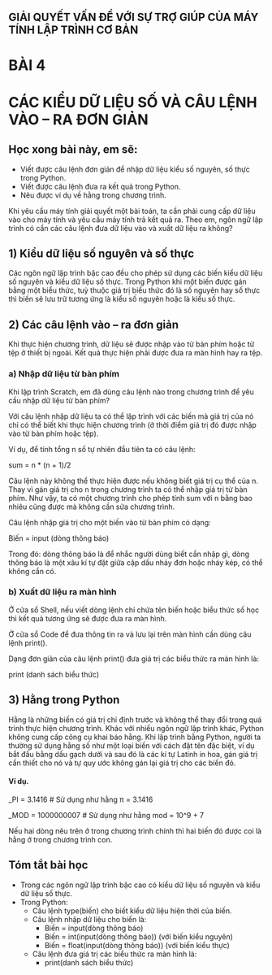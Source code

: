 ## GIẢI QUYẾT VẤN ĐỀ VỚI SỰ TRỢ GIÚP CỦA MÁY TÍNH LẬP TRÌNH CƠ BẢN

# BÀI 4
# CÁC KIỂU DỮ LIỆU SỐ VÀ CÂU LỆNH VÀO – RA ĐƠN GIẢN

## Học xong bài này, em sẽ:

- Viết được câu lệnh đơn giản để nhập dữ liệu kiểu số nguyên, số thực trong Python.
- Viết được câu lệnh đưa ra kết quả trong Python.
- Nêu được ví dụ về hằng trong chương trình.

Khi yêu cầu máy tính giải quyết một bài toán, ta cần phải cung cấp dữ liệu vào cho máy tính và yêu cầu máy tính trả kết quả ra. Theo em, ngôn ngữ lập trình có cần các câu lệnh đưa dữ liệu vào và xuất dữ liệu ra không?

## 1) Kiểu dữ liệu số nguyên và số thực

Các ngôn ngữ lập trình bậc cao đều cho phép sử dụng các biến kiểu dữ liệu số nguyên và kiểu dữ liệu số thực. Trong Python khi một biến được gán bằng một biểu thức, tuỳ thuộc giá trị biểu thức đó là số nguyên hay số thực thì biến sẽ lưu trữ tương ứng là kiểu số nguyên hoặc là kiểu số thực.

## 2) Các câu lệnh vào – ra đơn giản

Khi thực hiện chương trình, dữ liệu sẽ được nhập vào từ bàn phím hoặc từ tệp ở thiết bị ngoài. Kết quả thực hiện phải được đưa ra màn hình hay ra tệp.

### a) Nhập dữ liệu từ bàn phím

Khi lập trình Scratch, em đã dùng câu lệnh nào trong chương trình để yêu cầu nhập dữ liệu từ bàn phím?

Với câu lệnh nhập dữ liệu ta có thể lập trình với các biến mà giá trị của nó chỉ có thể biết khi thực hiện chương trình (ở thời điểm giá trị đó được nhập vào từ bàn phím hoặc tệp).

Ví dụ, để tính tổng n số tự nhiên đầu tiên ta có câu lệnh:

sum = n * (n + 1)/2

Câu lệnh này không thể thực hiện được nếu không biết giá trị cụ thể của n. Thay vì gán giá trị cho n trong chương trình ta có thể nhập giá trị từ bàn phím. Như vậy, ta có một chương trình cho phép tính sum với n bằng bao nhiêu cũng được mà không cần sửa chương trình.

Câu lệnh nhập giá trị cho một biến vào từ bàn phím có dạng:

Biến = input (dòng thông báo)

Trong đó: dòng thông báo là để nhắc người dùng biết cần nhập gì, dòng thông báo là một xâu kí tự đặt giữa cặp dấu nháy đơn hoặc nháy kép, có thể không cần có.

### b) Xuất dữ liệu ra màn hình

Ở cửa sổ Shell, nếu viết dòng lệnh chỉ chứa tên biến hoặc biểu thức số học thì kết quả tương ứng sẽ được đưa ra màn hình.

Ở cửa sổ Code để đưa thông tin ra và lưu lại trên màn hình cần dùng câu lệnh print().

Dạng đơn giản của câu lệnh print() đưa giá trị các biểu thức ra màn hình là:

print (danh sách biểu thức)

## 3) Hằng trong Python

Hằng là những biến có giá trị chỉ định trước và không thể thay đổi trong quá trình thực hiện chương trình. Khác với nhiều ngôn ngữ lập trình khác, Python không cung cấp công cụ khai báo hằng. Khi lập trình bằng Python, người ta thường sử dụng hằng số như một loại biến với cách đặt tên đặc biệt, ví dụ bắt đầu bằng dấu gạch dưới và sau đó là các kí tự Latinh in hoa, gán giá trị cần thiết cho nó và tự quy ước không gán lại giá trị cho các biến đó.

#### Ví dụ.
_PI = 3.1416 # Sử dụng như hằng π = 3.1416

_MOD = 1000000007 # Sử dụng như hằng mod = 10^9 + 7

Nếu hai dòng nêu trên ở trong chương trình chính thì hai biến đó được coi là hằng ở trong chương trình con.

## Tóm tắt bài học

- Trong các ngôn ngữ lập trình bậc cao có kiểu dữ liệu số nguyên và kiểu dữ liệu số thực.
- Trong Python:
    - Câu lệnh type(biến) cho biết kiểu dữ liệu hiện thời của biến.
    - Câu lệnh nhập dữ liệu cho biến là:
        - Biến = input(dòng thông báo)
        - Biến = int(input(dòng thông báo)) (với biến kiểu nguyên)
        - Biến = float(input(dòng thông báo)) (với biến kiểu thực)
    - Câu lệnh đưa giá trị các biểu thức ra màn hình là:
        - print(danh sách biểu thức)
